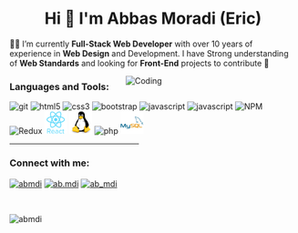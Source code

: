 <h1 align="center">Hi 👋 I'm Abbas Moradi (Eric)</h1>

👨‍💻 I’m currently **Full-Stack Web Developer** with over 10 years of experience in **Web Design** and Development. I have Strong understanding of **Web Standards** and looking for **Front-End** projects to contribute 🤝</br>

<img align="right" alt="Coding" width="300" src="https://i.pinimg.com/originals/81/17/8b/81178b47a8598f0c81c4799f2cdd4057.gif">


<h3 align="left">Languages and Tools:</h3>
<p align="left">
  <a> <img src="https://www.vectorlogo.zone/logos/git-scm/git-scm-icon.svg" alt="git" width="40" height="40"/> </a> 
  <a> <img src="https://radbell.com/files/icons/html5-300x300.png" alt="html5" width="40" height="40"/> </a> 
  <a> <img src="https://radbell.com/files/icons/css3-300x300.png" alt="css3" width="40" height="40"/> </a>
  <a> <img src="https://radbell.com/files/icons/bootstrap-300x300.png" alt="bootstrap" width="40" height="40"/> </a>
  <a> <img src="https://radbell.com/files/icons/sass-300x300.png" alt="javascript" width="40" height="40"/> </a>
  <a> <img src="https://radbell.com/files/icons/js-300x300.png" alt="javascript" width="40" height="40"/> </a> 
  <a> <img src="https://radbell.com/files/icons/npm-300x300.png" alt="NPM" width="40" height="40"/> </a>
  <a> <img src="https://radbell.com/files/icons/redux-300x300.png" alt="Redux" width="40" height="40"/> </a>
  <a> <img src="https://raw.githubusercontent.com/devicons/devicon/master/icons/react/react-original-wordmark.svg" alt="react" width="40" height="40"/> </a> 
  <a> <img src="https://raw.githubusercontent.com/devicons/devicon/master/icons/linux/linux-original.svg" alt="linux" width="40" height="40"/> </a> 
  <a> <img src="https://radbell.com/files/icons/php-dev.png" alt="php" width="40" height="40"/> </a>
  <a> <img src="https://raw.githubusercontent.com/devicons/devicon/master/icons/mysql/mysql-original-wordmark.svg" alt="mysql" width="40" height="40"/> </a> 
</p>


<hr width="45%">

<h3 align="left">Connect with me:</h3>
<p align="left">
<a href="https://www.linkedin.com/in/abmdi" target="blank"><img align="center" src="https://raw.githubusercontent.com/rahuldkjain/github-profile-readme-generator/master/src/images/icons/Social/linked-in-alt.svg" alt="abmdi" height="30" width="40" /></a>
<a href="https://instagram.com/ab.mdi" target="blank"><img align="center" src="https://raw.githubusercontent.com/rahuldkjain/github-profile-readme-generator/master/src/images/icons/Social/instagram.svg" alt="ab.mdi" height="30" width="40" /></a>
<a href="https://t.me/ab_mdi" target="blank"><img align="center" src="https://upload.wikimedia.org/wikipedia/commons/thumb/8/82/Telegram_logo.svg/1200px-Telegram_logo.svg.png" alt="ab_mdi" height="40" width="40" /></a>
</p>
<br>
<p align="left"> <img src="https://komarev.com/ghpvc/?username=anii693&label=Profile%20views&color=0e75b6&style=flat" alt="abmdi" /> </p>
